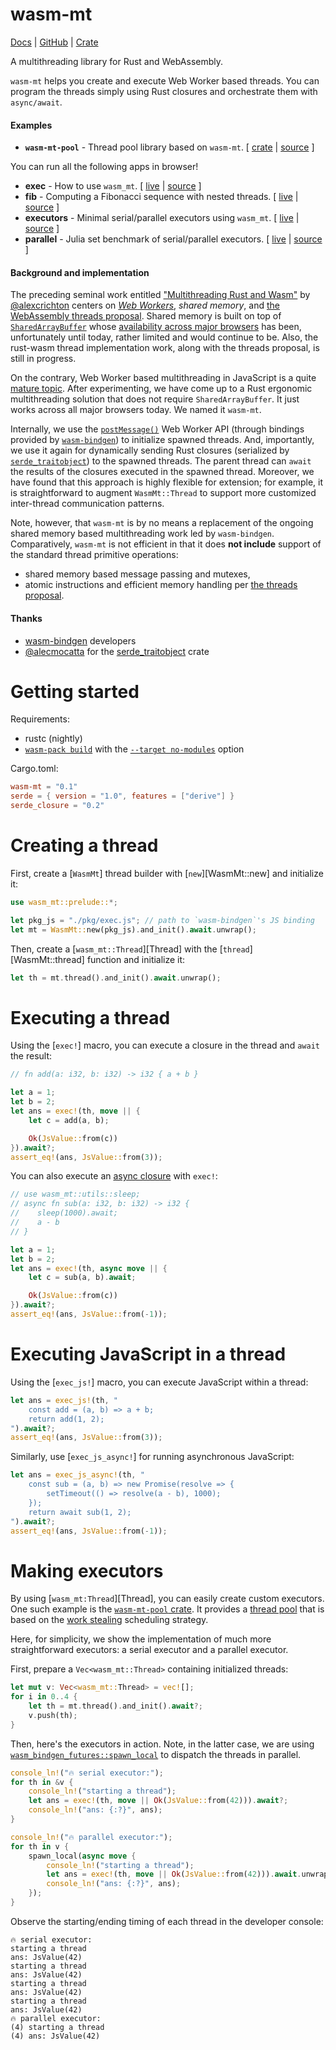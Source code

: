 <!-- ⚠️  THIS IS A GENERATED FILE -->
wasm-mt
=======

[Docs](https://docs.rs/wasm-mt) |
[GitHub](https://github.com/w3reality/wasm-mt) |
[Crate](https://crates.io/crates/wasm-mt)

A multithreading library for Rust and WebAssembly.

`wasm-mt` helps you create and execute Web Worker based threads. You can program the threads simply using Rust closures and orchestrate them with `async/await`.

#### Examples

- **`wasm-mt-pool`** - Thread pool library based on `wasm-mt`. [ [crate](https://crates.io/crates/wasm-mt-pool) | [source](https://github.com/w3reality/wasm-mt/tree/master/crates/pool) ]

You can run all the following apps in browser!

- **exec** - How to use <code>wasm_mt</code>. [ [live](https://w3reality.github.io/wasm-mt/examples/exec/index.html) | [source](https://github.com/w3reality/wasm-mt/tree/master/examples/exec) ]
- **fib** - Computing a Fibonacci sequence with nested threads. [ [live](https://w3reality.github.io/wasm-mt/examples/fib/index.html) | [source](https://github.com/w3reality/wasm-mt/tree/master/examples/fib) ]
- **executors** - Minimal serial/parallel executors using <code>wasm_mt</code>. [ [live](https://w3reality.github.io/wasm-mt/examples/executors/index.html) | [source](https://github.com/w3reality/wasm-mt/tree/master/examples/executors) ]
- **parallel** - Julia set benchmark of serial/parallel executors. [ [live](https://w3reality.github.io/wasm-mt/examples/parallel/index.html) | [source](https://github.com/w3reality/wasm-mt/tree/master/examples/parallel) ]

#### Background and implementation

The preceding seminal work entitled ["Multithreading Rust and Wasm"](https://rustwasm.github.io/2018/10/24/multithreading-rust-and-wasm.html) by [@alexcrichton](https://github.com/alexcrichton) centers on [*Web Workers*](https://developer.mozilla.org/en-US/docs/Web/API/Web_Workers_API), *shared memory*, and [the WebAssembly threads proposal](https://github.com/WebAssembly/threads/blob/master/proposals/threads/Overview.md). Shared memory is built on top of [`SharedArrayBuffer`](https://developer.mozilla.org/en-US/docs/Web/JavaScript/Reference/Global_Objects/SharedArrayBuffer) whose [availability across major browsers](https://caniuse.com/#feat=sharedarraybuffer) has been, unfortunately until today, rather limited and would continue to be. Also, the rust-wasm thread implementation work, along with the threads proposal, is still in progress.

On the contrary, Web Worker based multithreading in JavaScript is a quite [mature topic](https://caniuse.com/#feat=webworkers). After experimenting, we have come up to a Rust ergonomic multithreading solution that does not require `SharedArrayBuffer`. It just works across all major browsers today. We named it `wasm-mt`.

Internally, we use the [`postMessage()`](https://developer.mozilla.org/en-US/docs/Web/API/Worker/postMessage) Web Worker API (through bindings provided by [`wasm-bindgen`](https://github.com/rustwasm/wasm-bindgen)) to initialize spawned threads. And, importantly, we use it again for dynamically sending Rust closures (serialized by [`serde_traitobject`](https://github.com/alecmocatta/serde_traitobject)) to the spawned threads. The parent thread can `await` the results of the closures executed in the spawned thread. Moreover, we have found that this approach is highly flexible for extension; for example, it is straightforward to augment `WasmMt::Thread` to support more customized inter-thread communication patterns.

Note, however, that `wasm-mt` is by no means a replacement of the ongoing shared memory based multithreading work led by `wasm-bindgen`. Comparatively, `wasm-mt` is not efficient in that it does **not include** support of the standard thread primitive operations:

- shared memory based message passing and mutexes,
- atomic instructions and efficient memory handling per [the threads proposal](https://github.com/WebAssembly/threads/blob/master/proposals/threads/Overview.md).

#### Thanks

- [wasm-bindgen](https://github.com/rustwasm/wasm-bindgen) developers
- [@alecmocatta](https://github.com/alecmocatta) for the [serde_traitobject](https://github.com/alecmocatta/serde_traitobject) crate

# Getting started

Requirements:

- rustc (nightly)
- [`wasm-pack build`](https://github.com/rustwasm/wasm-pack#%EF%B8%8F-commands) with the [`--target no-modules`](https://rustwasm.github.io/docs/wasm-bindgen/reference/deployment.html#without-a-bundler) option

Cargo.toml:

```toml
wasm-mt = "0.1"
serde = { version = "1.0", features = ["derive"] }
serde_closure = "0.2"
```

# Creating a thread

First, create a [`WasmMt`] thread builder with [`new`][WasmMt::new] and initialize it:

```rust
use wasm_mt::prelude::*;

let pkg_js = "./pkg/exec.js"; // path to `wasm-bindgen`'s JS binding
let mt = WasmMt::new(pkg_js).and_init().await.unwrap();
```

Then, create a [`wasm_mt::Thread`][Thread] with the [`thread`][WasmMt::thread] function and initialize it:

```rust
let th = mt.thread().and_init().await.unwrap();
```

# Executing a thread

Using the [`exec!`] macro, you can execute a closure in the thread and `await` the result:

```rust
// fn add(a: i32, b: i32) -> i32 { a + b }

let a = 1;
let b = 2;
let ans = exec!(th, move || {
    let c = add(a, b);

    Ok(JsValue::from(c))
}).await?;
assert_eq!(ans, JsValue::from(3));
```

You can also execute an [async closure] with `exec!`:

```rust
// use wasm_mt::utils::sleep;
// async fn sub(a: i32, b: i32) -> i32 {
//    sleep(1000).await;
//    a - b
// }

let a = 1;
let b = 2;
let ans = exec!(th, async move || {
    let c = sub(a, b).await;

    Ok(JsValue::from(c))
}).await?;
assert_eq!(ans, JsValue::from(-1));
```

# Executing JavaScript in a thread

Using the [`exec_js!`] macro, you can execute JavaScript within a thread:

```rust
let ans = exec_js!(th, "
    const add = (a, b) => a + b;
    return add(1, 2);
").await?;
assert_eq!(ans, JsValue::from(3));
```

Similarly, use [`exec_js_async!`] for running asynchronous JavaScript:

```rust
let ans = exec_js_async!(th, "
    const sub = (a, b) => new Promise(resolve => {
        setTimeout(() => resolve(a - b), 1000);
    });
    return await sub(1, 2);
").await?;
assert_eq!(ans, JsValue::from(-1));
```

# Making executors

By using [`wasm_mt:Thread`][Thread], you can easily create custom executors. One such example is the [`wasm-mt-pool` crate](https://crates.io/crates/wasm-mt-pool). It provides a [thread pool](https://doc.rust-lang.org/book/ch20-02-multithreaded.html#improving-throughput-with-a-thread-pool) that is based on the [work stealing] scheduling strategy.

Here, for simplicity, we show the implementation of much more  straightforward executors: a serial executor and a parallel executor.

First, prepare a `Vec<wasm_mt::Thread>` containing initialized threads:

```rust
let mut v: Vec<wasm_mt::Thread> = vec![];
for i in 0..4 {
    let th = mt.thread().and_init().await?;
    v.push(th);
}
```

Then, here's the executors in action. Note, in the latter case, we are using [`wasm_bindgen_futures::spawn_local`](https://rustwasm.github.io/wasm-bindgen/api/wasm_bindgen_futures/fn.spawn_local.html) to dispatch the threads in parallel.

```rust
console_ln!("🔥 serial executor:");
for th in &v {
    console_ln!("starting a thread");
    let ans = exec!(th, move || Ok(JsValue::from(42))).await?;
    console_ln!("ans: {:?}", ans);
}

console_ln!("🔥 parallel executor:");
for th in v {
    spawn_local(async move {
        console_ln!("starting a thread");
        let ans = exec!(th, move || Ok(JsValue::from(42))).await.unwrap();
        console_ln!("ans: {:?}", ans);
    });
}
```

Observe the starting/ending timing of each thread in the developer console:

```text
🔥 serial executor:
starting a thread
ans: JsValue(42)
starting a thread
ans: JsValue(42)
starting a thread
ans: JsValue(42)
starting a thread
ans: JsValue(42)
🔥 parallel executor:
(4) starting a thread
(4) ans: JsValue(42)
```

[async closure]: https://github.com/rust-lang/rfcs/blob/master/text/2394-async_await.md#async--closures
[work stealing]: https://en.wikipedia.org/wiki/Work_stealing
